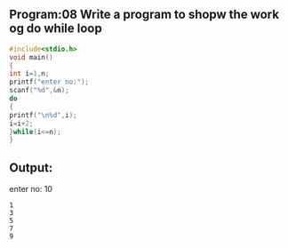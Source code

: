 ## Program:08 Write a program to shopw the work og do while loop
```C
#include<stdio.h>
void main()
{
int i=1,n;
printf("enter no:");
scanf("%d",&n);
do
{
printf("\n%d",i);
i=i+2;
}while(i<=n);
}
```
## Output:
enter no: 10
```
1
3
5
7
9
````
